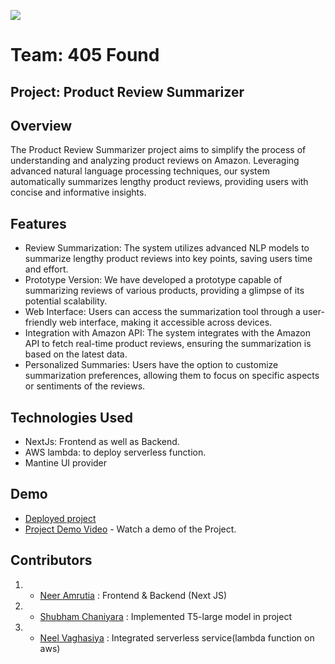 ![](https://avatars.githubusercontent.com/u/79146003?s=64&v=4)

# Team: 405 Found
## Project: Product Review Summarizer

## Overview

The Product Review Summarizer project aims to simplify the process of understanding and analyzing product reviews on Amazon. Leveraging advanced natural language processing techniques, our system automatically summarizes lengthy product reviews, providing users with concise and informative insights.

## Features

- Review Summarization: The system utilizes advanced NLP models to summarize lengthy product reviews into key points, saving users time and effort.
- Prototype Version: We have developed a prototype capable of summarizing reviews of various products, providing a glimpse of its potential scalability.
- Web Interface: Users can access the summarization tool through a user-friendly web interface, making it accessible across devices.
- Integration with Amazon API: The system integrates with the Amazon API to fetch real-time product reviews, ensuring the summarization is based on the latest data.
- Personalized Summaries: Users have the option to customize summarization preferences, allowing them to focus on specific aspects or sentiments of the reviews.


## Technologies Used

- NextJs: Frontend as well as Backend.
- AWS lambda: to deploy serverless function.
- Mantine UI provider 


## Demo
- [Deployed project](https://summarizer-ecru.vercel.app)
- [Project Demo Video](https://youtu.be/lgrpNCssips) - Watch a demo of the Project.

## Contributors
1. - [Neer Amrutia](https://github.com/neeramrutia) : Frontend & Backend (Next JS)
2. - [Shubham Chaniyara](https://github.com/shubhamchaniyara) : Implemented T5-large model in project
3. - [Neel Vaghasiya](https://github.com/neel-03/) : Integrated serverless service(lambda function on aws)

